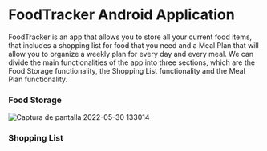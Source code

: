# FoodTracker Android Application

FoodTracker is an app that allows you to store all your current food items, that includes a 
shopping list for food that you need and a Meal Plan that will allow you to organize a weekly 
plan for every day and every meal. We can divide the main functionalities of the app into three sections, 
which are the Food Storage functionality, the Shopping List functionality and the Meal Plan functionality. 

### Food Storage
![Captura de pantalla 2022-05-30 133014](https://user-images.githubusercontent.com/81173812/170983706-9c4eef52-c1e8-490f-81e8-6d44dd82f67d.png)

### Shopping List
